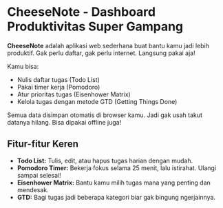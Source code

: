 # CheeseNote - Dashboard Produktivitas Super Gampang

**CheeseNote** adalah aplikasi web sederhana buat bantu kamu jadi lebih produktif. Gak perlu daftar, gak perlu internet. Langsung pakai aja!

Kamu bisa:
- Nulis daftar tugas (Todo List)
- Pakai timer kerja (Pomodoro)
- Atur prioritas tugas (Eisenhower Matrix)
- Kelola tugas dengan metode GTD (Getting Things Done)

Semua data disimpan otomatis di browser kamu. Jadi gak usah takut datanya hilang. Bisa dipakai offline juga!

## Fitur-fitur Keren
- **Todo List:** Tulis, edit, atau hapus tugas harian dengan mudah.
- **Pomodoro Timer:** Bekerja fokus selama 25 menit, lalu istirahat. Ulangi sampai selesai!
- **Eisenhower Matrix:** Bantu kamu milih tugas mana yang penting dan mendesak.
- **GTD:** Bagi tugas jadi beberapa kategori biar gak bingung ngerjainnya.
